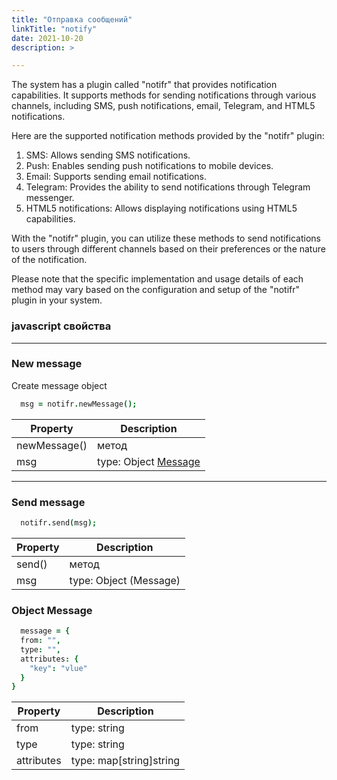 ```yaml
---
title: "Отправка сообщений"
linkTitle: "notify"
date: 2021-10-20
description: >

---
```


The system has a plugin called "notifr" that provides notification capabilities. It supports methods for sending
notifications through various channels, including SMS, push notifications, email, Telegram, and HTML5 notifications.

Here are the supported notification methods provided by the "notifr" plugin:

1. SMS: Allows sending SMS notifications.
2. Push: Enables sending push notifications to mobile devices.
3. Email: Supports sending email notifications.
4. Telegram: Provides the ability to send notifications through Telegram messenger.
5. HTML5 notifications: Allows displaying notifications using HTML5 capabilities.

With the "notifr" plugin, you can utilize these methods to send notifications to users through different channels based
on their preferences or the nature of the notification.

Please note that the specific implementation and usage details of each method may vary based on the configuration and
setup of the "notifr" plugin in your system.

### javascript свойства
----------------

### New message

Create message object

```coffeescript
  msg = notifr.newMessage();
```

| Property     | Description                             |
|--------------|-----------------------------------------|
| newMessage() | метод                                   |
| msg          | type: Object [Message](#объект-message) |

----------------

### Send message

```coffeescript
  notifr.send(msg);
```

| Property | Description            |
|----------|------------------------|
| send()   | метод                  |
| msg      | type: Object (Message) |

### Object Message

```coffeescript
  message = {
  from: "",
  type: "",
  attributes: {
    "key": "vlue"
  }
}
``` 

| Property   | Description             |
|------------|-------------------------|
| from       | type: string            |
| type       | type: string            |
| attributes | type: map[string]string |
